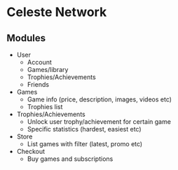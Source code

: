 # Celeste Network

## Modules

- User
  - Account
  - Games/library
  - Trophies/Achievements
  - Friends
- Games
  - Game info (price, description, images, videos etc)
  - Trophies list
- Trophies/Achievements
  - Unlock user trophy/achievement for certain game
  - Specific statistics (hardest, easiest etc)
- Store
  - List games with filter (latest, promo etc)
- Checkout
  - Buy games and subscriptions

